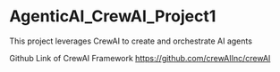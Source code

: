 # AgenticAI_CrewAI_Project1
This project leverages CrewAI to create and orchestrate AI agents




Github Link of CrewAI Framework
https://github.com/crewAIInc/crewAI